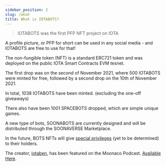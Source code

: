 ```yaml
---
sidebar_position: 2
slug: /what
title: What is IOTABOTS?
---
```


> IOTABOTS was the first PFP NFT project on IOTA

A profile picture, or PFP for short can be used in any social media - and IOTABOTS are free to use for that!

The non-fungible token (NFT) is a standard ERC721 token and was deployed on the public IOTA Smart Contracts EVM tesnet.
 
The first drop was on the second of November 2021, where 500 IOTABOTS were minted for free, followed by a second drop on the 10th of November 2021.

In total, 1038 IOTABOTS have been minted. (excluding the one-off giveaways)

There also have been 1001 SPACEBOTS dropped, which are simple unique games.

A new type of bots, SOONABOTS are currently designed and will be distributed through the SOONAVERSE Marketplace.

In the future, BOTS NFTs will give [special privileges](https://twitter.com/iotabots/status/1498614525108490242) (yet to be determined) to their holders.

The creator, [iotaben](https://twitter.com/iotaben), has been featured on the Moonaco Podcast. [Available Here](https://open.spotify.com/episode/3VabodTvoQZocdKEpF8dUU?si=30f9431dfc3f4d67).
